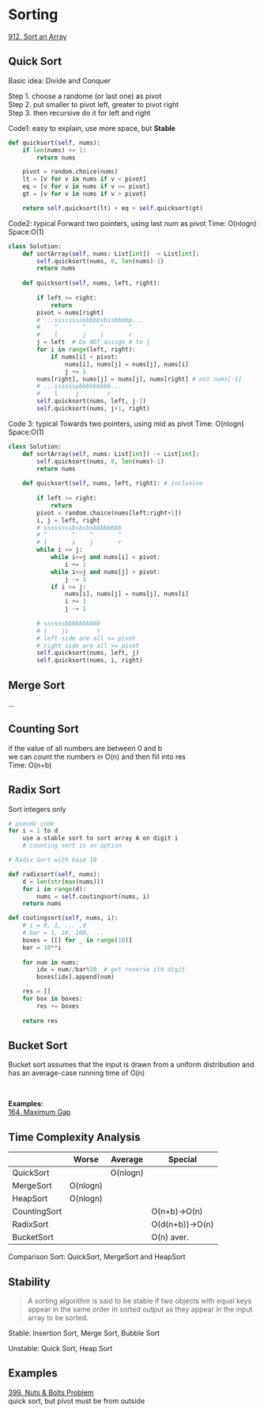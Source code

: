 # Sorting 

[912. Sort an Array](https://leetcode.com/problems/sort-an-array/)

## Quick Sort

Basic idea: Divide and Conquer

Step 1. choose a randome (or last one) as pivot\
Step 2. put smaller to pivot left, greater to pivot right\
Step 3. then recursive do it for left and right

Code1: easy to explain, use more space, but __Stable__
```python
def quicksort(self, nums):
    if len(nums) <= 1:
        return nums

    pivot = random.choice(nums)
    lt = [v for v in nums if v < pivot]
    eq = [v for v in nums if v == pivot]
    gt = [v for v in nums if v > pivot]

    return self.quicksort(lt) + eq + self.quicksort(gt)
```

Code2: typical 
Forward two pointers, using last num as pivot
Time: O(nlogn) Space:O(1)
```python
class Solution:
    def sortArray(self, nums: List[int]) -> List[int]:
        self.quicksort(nums, 0, len(nums)-1)
        return nums
    
    def quicksort(self, nums, left, right):
    
        if left >= right:
            return 
        pivot = nums[right]
        # ...ssssssssbbbbbsbssbbbbp...
        #    ^       ^    ^       ^
        #    l       j    i       r
        j = left  # Do NOT assign 0 to j
        for i in range(left, right): 
            if nums[i] < pivot:
                nums[i], nums[j] = nums[j], nums[i]
                j += 1
        nums[right], nums[j] = nums[j], nums[right] # not nums[-1]
        # ...sssssspbbbbbbbbb...
        #    l     j        r
        self.quicksort(nums, left, j-1)
        self.quicksort(nums, j+1, right)
```

Code 3: typical 
Towards two pointers, using mid as pivot
Time: O(nlogn) Space:O(1)
```python
class Solution:
    def sortArray(self, nums: List[int]) -> List[int]:
        self.quicksort(nums, 0, len(nums)-1)
        return nums
    
    def quicksort(self, nums, left, right): # inclusive
    
        if left >= right:
            return 
        pivot = random.choice(nums[left:right+1])
        i, j = left, right
        # ssssssssbsbsbsbbbbbbbb
        # ^       ^    ^       ^
        # l       i    j       r
        while i <= j:
            while i<=j and nums[i] < pivot:
                i += 1
            while i<=j and nums[j] > pivot:
                j -= 1
            if i <= j:
                nums[i], nums[j] = nums[j], nums[i]
                i += 1
                j -= 1
        
        # ssssssbbbbbbbbbb
        # l    ji        r
        # left side are all <= pivot
        # right side are all >= pivot
        self.quicksort(nums, left, j)
        self.quicksort(nums, i, right)
```

## Merge Sort

...

## Counting Sort

if the value of all numbers are between 0 and b\
we can count the numbers in O(n) and then fill into res\
Time: O(n+b)

## Radix Sort 

Sort integers only

```python
# pseudo code
for i = 1 to d
    use a stable sort to sort array A on digit i 
    # counting sort is an option
```

```python
# Radix Sort with base 10

def radixsort(self, nums):
    d = len(str(max(nums)))
    for i in range(d):
        nums = self.coutingsort(nums, i)
    return nums

def coutingsort(self, nums, i):
    # i = 0, 1, ... ,d
    # bar = 1, 10, 100, ...
    boxes = [[] for _ in range(10)]
    bar = 10**i 
    
    for num in nums:
        idx = num//bar%10  # get reverse ith digit
        boxes[idx].append(num)  

    res = []
    for box in boxes:
        res += boxes
        
    return res

```

## Bucket Sort 

Bucket sort assumes that the input is drawn from a uniform distribution and has an average-case running time of O(n)

<br>

__Examples:__\
[164. Maximum Gap](https://leetcode.com/problems/maximum-gap/)

## Time Complexity Analysis

|              | Worse    | Average  | Special      |
|--------------|----------|----------|--------------|
| QuickSort    |          | O(nlogn) |              |
| MergeSort    | O(nlogn) |          |              |
| HeapSort     | O(nlogn) |          |              |
| CountingSort |          |          | O(n+b)->O(n) |
| RadixSort    |          |          | O(d(n+b))->O(n) |
| BucketSort   |          |          | O(n) aver.   |

Comparison Sort: QuickSort, MergeSort and HeapSort

## Stability
> A sorting algorithm is said to be stable if two objects with equal keys appear in the same order in sorted output as they appear in the input array to be sorted.

Stable: Insertion Sort, Merge Sort, Bubble Sort

Unstable: Quick Sort, Heap Sort

## Examples

[399. Nuts & Bolts Problem](https://www.lintcode.com/problem/nuts-bolts-problem/)
\
quick sort, but pivot must be from outside



